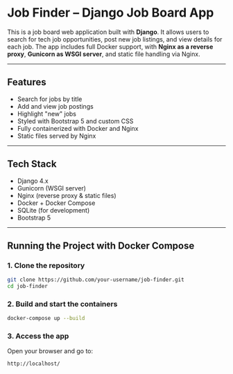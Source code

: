 # Job Finder – Django Job Board App

This is a job board web application built with **Django**. It allows users to search for tech job opportunities, post new job listings, and view details for each job. The app includes full Docker support, with **Nginx as a reverse proxy**, **Gunicorn as WSGI server**, and static file handling via Nginx.

---

## Features

- Search for jobs by title
- Add and view job postings
- Highlight "new" jobs
- Styled with Bootstrap 5 and custom CSS
- Fully containerized with Docker and Nginx
- Static files served by Nginx

---

## Tech Stack

- Django 4.x
- Gunicorn (WSGI server)
- Nginx (reverse proxy & static files)
- Docker + Docker Compose
- SQLite (for development)
- Bootstrap 5

---

## Running the Project with Docker Compose

### 1. Clone the repository

```bash
git clone https://github.com/your-username/job-finder.git
cd job-finder
```

### 2. Build and start the containers

```bash
docker-compose up --build
```

### 3. Access the app
Open your browser and go to:

```bash
http://localhost/
```